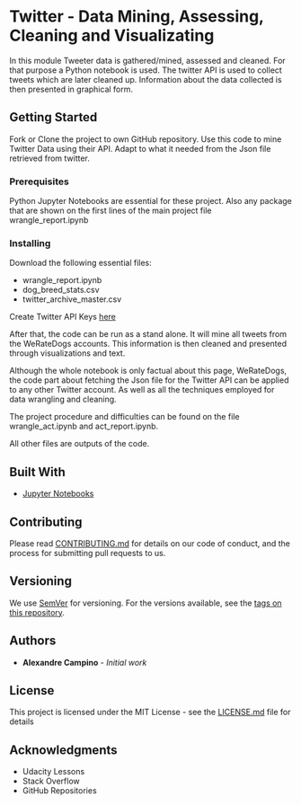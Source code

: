 # Twitter - Data Mining, Assessing, Cleaning and Visualizating
In this module Tweeter data is  gathered/mined, assessed and cleaned. For that purpose a Python notebook is used. The twitter API is used to collect tweets which are later cleaned up. Information about the  data collected is then presented in graphical form.

## Getting Started

Fork or Clone the project to own GitHub repository. Use this code to mine Twitter Data using their API. Adapt to what it needed from the Json file retrieved from twitter. 

### Prerequisites

Python Jupyter Notebooks are essential for these project. Also any package that are shown on the first lines of the main project file wrangle_report.ipynb

### Installing

Download the following essential files:
- wrangle_report.ipynb
- dog_breed_stats.csv
- twitter_archive_master.csv

Create Twitter API Keys [here](https://developer.twitter.com/en/docs/basics/authentication/guides/access-tokens)

After that, the code can be run as a stand alone. It will mine all tweets from the WeRateDogs accounts. This information is then cleaned
and presented through visualizations and text.

Although the whole notebook is only factual about this page, WeRateDogs, the code part about fetching the Json file for the Twitter API can be applied to any other Twitter account. As well as all the techniques employed for data wrangling and cleaning.

The project procedure and difficulties can be found on the file wrangle_act.ipynb and act_report.ipynb.

All other files are outputs of the code. 

## Built With

* [Jupyter Notebooks](http://jupyter.org/)

## Contributing

Please read [CONTRIBUTING.md](https://gist.github.com/PurpleBooth/b24679402957c63ec426) for details on our code of conduct, and the process for submitting pull requests to us.

## Versioning

We use [SemVer](http://semver.org/) for versioning. For the versions available, see the [tags on this repository](https://github.com/your/project/tags). 

## Authors

* **Alexandre Campino** - *Initial work* 

## License

This project is licensed under the MIT License - see the [LICENSE.md](LICENSE.md) file for details

## Acknowledgments

* Udacity Lessons
* Stack Overflow
* GitHub Repositories
